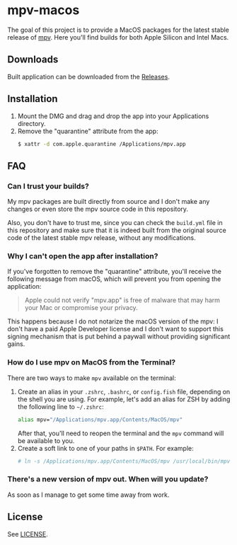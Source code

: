 # mpv-macos

The goal of this project is to provide a MacOS packages for the latest stable release of [mpv](https://github.com/mpv-player/mpv). Here you'll find builds for both Apple Silicon and Intel Macs.

## Downloads

Built application can be downloaded from the [Releases](https://github.com/pashynskykh/mpv-macos/releases).

## Installation

1. Mount the DMG and drag and drop the app into your Applications directory.
2. Remove the "quarantine" attribute from the app:
   ```bash
   $ xattr -d com.apple.quarantine /Applications/mpv.app
   ```

## FAQ

### Can I trust your builds?

My mpv packages are built directly from source and I don't make any changes or even store the mpv source code in this repository.

Also, you don't have to trust me, since you can check the `build.yml` file in this repository and make sure that it is indeed built from the original source code of the latest stable mpv release, without any modifications.

### Why I can't open the app after installation?

If you've forgotten to remove the "quarantine" attribute, you'll receive the following message from macOS, which will prevent you from opening the application:
> Apple could not verify "mpv.app" is free of malware that may harm your Mac or compromise your privacy.

This happens because I do not notarize the macOS version of the mpv: I don't have a paid Apple Developer license and I don't want to support this signing mechanism that is put behind a paywall without providing significant gains.

### How do I use mpv on MacOS from the Terminal?

There are two ways to make `mpv` available on the terminal:

1. Create an alias in your `.zshrc`, `.bashrc`, or `config.fish` file, depending on the shell you are using. For example, let's add an alias for ZSH by adding the following line to `~/.zshrc`:
   ```sh
   alias mpv="/Applications/mpv.app/Contents/MacOS/mpv"
   ```
   After that, you'll need to reopen the terminal and the `mpv` command will be available to you.
2. Create a soft link to one of your paths in `$PATH`. For example:
   ```sh
   # ln -s /Applications/mpv.app/Contents/MacOS/mpv /usr/local/bin/mpv
   ```

### There's a new version of mpv out. When will you update?

As soon as I manage to get some time away from work.

## License

See [LICENSE](LICENSE).
